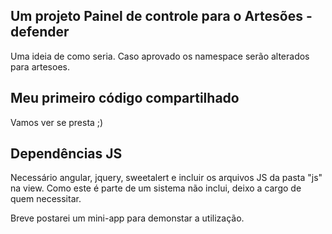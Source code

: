 ## Um projeto Painel de controle para o Artesões - defender

Uma ideia de como seria. Caso aprovado os namespace serão alterados para artesoes.

## Meu primeiro código compartilhado

Vamos ver se presta ;)

## Dependências JS

Necessário angular, jquery, sweetalert e incluir os arquivos JS da pasta "js" na view.
Como este é parte de um sistema não inclui, deixo a cargo de quem necessitar.

Breve postarei um mini-app para demonstar a utilização.
